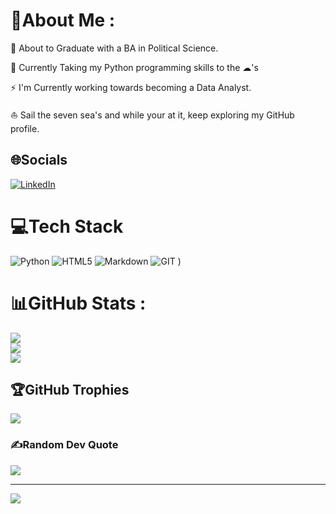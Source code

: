 # 💫About Me :
🍎 About to Graduate with a BA in Political Science.

🐍 Currently Taking my Python programming skills to the ☁'s

⚡ I'm Currently working towards becoming a Data Analyst.

⛵ Sail the seven sea's and while your at it, keep exploring my
GitHub profile.


## 🌐Socials
[![LinkedIn](https://img.shields.io/badge/LinkedIn-%230077B5.svg?logo=linkedin&logoColor=white)](https://linkedin.com/in/https://www.linkedin.com/in/dean-lour-78755833b/) 

# 💻Tech Stack
![Python](https://img.shields.io/badge/python-3670A0?style=plastic&logo=python&logoColor=ffdd54)  ![HTML5](https://img.shields.io/badge/html5-%23E34F26.svg?style=plastic&logo=html5&logoColor=white) ![Markdown](https://img.shields.io/badge/markdown-%23000000.svg?style=plastic&logo=markdown&logoColor=white)  ![GIT](https://gcdnb.pbrd.co/images/seDu0ukSwEDu.png?o=1)
)
# 📊GitHub Stats :
![](https://github-readme-stats.vercel.app/api?username=SouDLour&theme=blue-green&hide_border=true&include_all_commits=true&count_private=true)<br/>
![](https://github-readme-streak-stats.herokuapp.com/?user=SouDLour&theme=blue-green&hide_border=true)<br/>
![](https://github-readme-stats.vercel.app/api/top-langs/?username=SouDLour&theme=blue-green&hide_border=true&include_all_commits=true&count_private=true&layout=compact)

## 🏆GitHub Trophies
![](https://github-trophies.vercel.app/?username=SouDLour&theme=radical&no-frame=false&no-bg=false&margin-w=4)

### ✍️Random Dev Quote
![](https://quotes-github-readme.vercel.app/api?type=vetical&theme=gruvbox)

---
[![](https://visitcount.itsvg.in/api?id=SouDLour&icon=9&color=0)](https://visitcount.itsvg.in)
